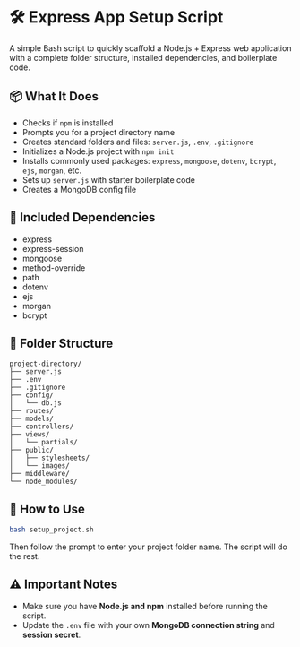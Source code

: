 
# 🛠️ Express App Setup Script

A simple Bash script to quickly scaffold a Node.js + Express web application with a complete folder structure, installed dependencies, and boilerplate code.

## 📦 What It Does

- Checks if `npm` is installed
- Prompts you for a project directory name
- Creates standard folders and files: `server.js`, `.env`, `.gitignore`
- Initializes a Node.js project with `npm init`
- Installs commonly used packages: `express`, `mongoose`, `dotenv`, `bcrypt`, `ejs`, `morgan`, etc.
- Sets up `server.js` with starter boilerplate code
- Creates a MongoDB config file

## 🧰 Included Dependencies

- express  
- express-session  
- mongoose  
- method-override  
- path  
- dotenv  
- ejs  
- morgan  
- bcrypt  

## 📁 Folder Structure

```
project-directory/
├── server.js
├── .env
├── .gitignore
├── config/
│   └── db.js
├── routes/
├── models/
├── controllers/
├── views/
│   └── partials/
├── public/
│   ├── stylesheets/
│   └── images/
├── middleware/
└── node_modules/
```

## 🚀 How to Use

```bash
bash setup_project.sh
```

Then follow the prompt to enter your project folder name. The script will do the rest.

## ⚠️ Important Notes

- Make sure you have **Node.js and npm** installed before running the script.
- Update the `.env` file with your own **MongoDB connection string** and **session secret**.


